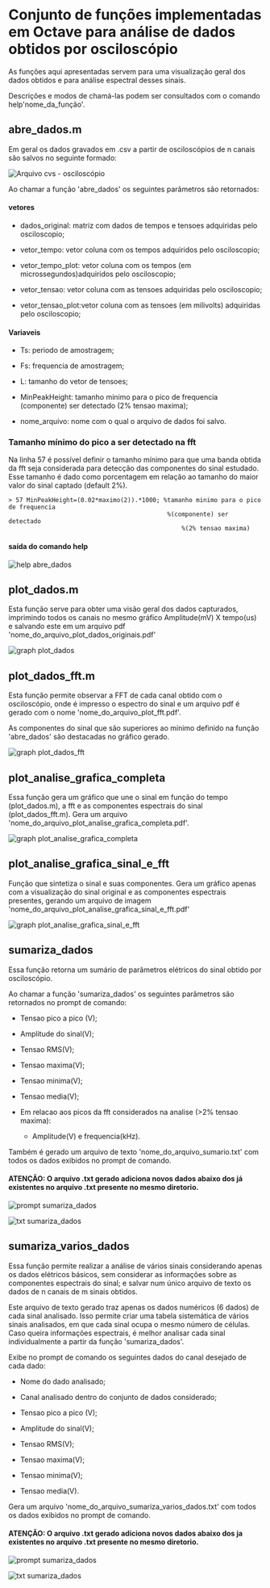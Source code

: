 # Conjunto de funções implementadas em Octave para análise de dados obtidos por osciloscópio

As funções aqui apresentadas servem para uma visualização geral dos dados obtidos e para análise espectral desses sinais.

Descrições e modos de chamá-las podem ser consultados com o comando help'nome_da_função'.

## abre_dados.m

Em geral os dados gravados em .csv a partir de osciloscópios de n canais são salvos no seguinte formado:

![Arquivo cvs - osciloscópio](https://github.com/Pinheirogustavo/Analise_dados/blob/main/funcoes%20octave%20analise%20oscilocopio/prints/table_csv.png)

Ao chamar a função 'abre_dados' os seguintes parâmetros são retornados:

#### vetores
- dados_original: matriz com dados de tempos e tensoes adquiridas pelo osciloscopio;

- vetor_tempo: vetor coluna com os tempos adquiridos pelo osciloscopio;

- vetor_tempo_plot: vetor coluna com os tempos (em microssegundos)adquiridos pelo osciloscopio;

- vetor_tensao: vetor coluna com as tensoes adquiridas pelo osciloscopio;

- vetor_tensao_plot:vetor coluna com as tensoes (em milivolts) adquiridas pelo osciloscopio;

#### Variaveis
- Ts: periodo de amostragem;

- Fs: frequencia de amostragem;

- L: tamanho do vetor de tensoes;

- MinPeakHeight: tamanho minimo para o pico de frequencia (componente) ser detectado (2% tensao maxima);

- nome_arquivo: nome com o qual o arquivo de dados foi salvo.

### Tamanho mínimo do pico a ser detectado na fft

Na linha 57 é possível definir o tamanho mínimo para que uma banda obtida da fft seja considerada para detecção das componentes do sinal estudado. Esse tamanho é dado como porcentagem em relação ao tamanho do maior valor do sinal captado (default 2%).

    > 57 MinPeakHeight=(0.02*maximo(2)).*1000; %tamanho minimo para o pico de frequencia
                                                %(componente) ser detectado
                                                    %(2% tensao maxima)

#### saída do comando help

![help abre_dados](https://github.com/Pinheirogustavo/Analise_dados/blob/main/funcoes%20octave%20analise%20oscilocopio/prints/help_abre_dados.png)

## plot_dados.m

Esta função serve para obter uma visão geral dos dados capturados, imprimindo todos os canais no mesmo gráfico Amplitude(mV) X tempo(us) e salvando este em um arquivo pdf 'nome_do_arquivo_plot_dados_originais.pdf'

![graph plot_dados](https://github.com/Pinheirogustavo/Analise_dados/blob/main/funcoes%20octave%20analise%20oscilocopio/prints/gus_plot_dados_originais.png)


## plot_dados_fft.m

Esta função permite observar a FFT de cada canal obtido com o osciloscópio, onde é impresso o espectro do sinal e um arquivo pdf é gerado com o nome 'nome_do_arquivo_plot_fft.pdf'.

As componentes do sinal que são superiores ao mínimo definido na função 'abre_dados' são destacadas no gráfico gerado.

![graph plot_dados_fft](https://github.com/Pinheirogustavo/Analise_dados/blob/main/funcoes%20octave%20analise%20oscilocopio/prints/gus_plot_fft.png)

## plot_analise_grafica_completa

Essa função gera um gráfico que une o sinal em função do tempo (plot_dados.m), a fft e as componentes espectrais do sinal (plot_dados_fft.m). Gera um arquivo 'nome_do_arquivo_plot_analise_grafica_completa.pdf'.

![graph plot_analise_grafica_completa](https://github.com/Pinheirogustavo/Analise_dados/blob/main/funcoes%20octave%20analise%20oscilocopio/prints/gus_plot_analise_grafica_completa.png)


## plot_analise_grafica_sinal_e_fft

Função que sintetiza o sinal e suas componentes. Gera um gráfico apenas com a visualização do sinal original e as componentes espectrais presentes, gerando um arquivo de imagem 'nome_do_arquivo_plot_analise_grafica_sinal_e_fft.pdf'

![graph plot_analise_grafica_sinal_e_fft](https://github.com/Pinheirogustavo/Analise_dados/blob/main/funcoes%20octave%20analise%20oscilocopio/prints/gus_plot_analise_grafica_sinal_e_fft.png)


## sumariza_dados

Essa função retorna um sumário de parâmetros elétricos do sinal obtido por osciloscópio.

Ao chamar a função 'sumariza_dados' os seguintes parâmetros são retornados no prompt de comando:

- Tensao pico a pico (V);

- Amplitude do sinal(V);

- Tensao RMS(V);

- Tensao maxima(V);

- Tensao minima(V);

- Tensao media(V);

- Em relacao aos picos da fft considerados na analise (>2% tensao maxima):

    - Amplitude(V) e frequencia(kHz).

Também é gerado um arquivo de texto 'nome_do_arquivo_sumario.txt' com todos os dados exibidos no prompt de comando.

#### ATENÇÃO: O arquivo .txt gerado adiciona novos dados abaixo dos já existentes no arquivo .txt presente no mesmo diretorio.





![prompt sumariza_dados](https://github.com/Pinheirogustavo/Analise_dados/blob/main/funcoes%20octave%20analise%20oscilocopio/prints/prompt_sumariza_dados.png)

![txt sumariza_dados](https://github.com/Pinheirogustavo/Analise_dados/blob/main/funcoes%20octave%20analise%20oscilocopio/prints/txt_sumariza_dados.png)

## sumariza_varios_dados

Essa função permite realizar a análise de vários sinais considerando apenas os dados elétricos básicos, sem considerar as informações sobre as componentes espectrais do sinal; e salvar num único arquivo de texto os dados de n canais de m sinais obtidos.

Este arquivo de texto gerado traz apenas os dados numéricos (6 dados) de cada sinal analisado. Isso permite criar uma tabela sistemática de vários sinais analisados, em que cada sinal ocupa o mesmo número de células. Caso queira informações espectrais, é melhor analisar cada sinal individualmente a partir da função 'sumariza_dados'.

Exibe no prompt de comando os seguintes dados do canal desejado de cada dado:

 - Nome do dado analisado;

 - Canal analisado dentro do conjunto de dados considerado;

 - Tensao pico a pico (V);

 - Amplitude do sinal(V);

 - Tensao RMS(V);

 - Tensao maxima(V);

 - Tensao minima(V);

 - Tensao media(V).

 Gera um arquivo 'nome_do_arquivo_sumariza_varios_dados.txt' com todos os dados exibidos no prompt de comando.

#### ATENÇÃO: O arquivo .txt gerado adiciona novos dados abaixo dos ja existentes no arquivo .txt presente no mesmo diretorio.

![prompt sumariza_dados](https://github.com/Pinheirogustavo/Analise_dados/blob/main/funcoes%20octave%20analise%20oscilocopio/prints/prompt_sumariza_varios_dados.png)

![txt sumariza_dados](https://github.com/Pinheirogustavo/Analise_dados/blob/main/funcoes%20octave%20analise%20oscilocopio/prints/txt_sumariza_varios_dados.png)
